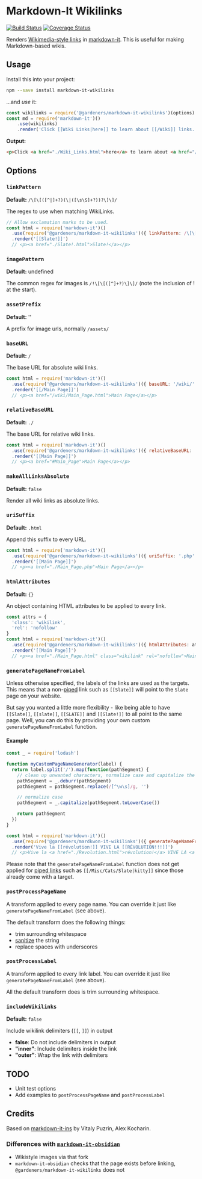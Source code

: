 # Markdown-It Wikilinks

[![Build Status](https://travis-ci.org/jsepia/markdown-it-wikilinks.svg?branch=master)](https://travis-ci.org/jsepia/markdown-it-wikilinks) [![Coverage Status](https://coveralls.io/repos/github/jsepia/markdown-it-wikilinks/badge.svg?branch=master)](https://coveralls.io/github/jsepia/markdown-it-wikilinks?branch=master)

Renders [Wikimedia-style links](https://www.mediawiki.org/wiki/Help:Links#Internal_links) in [markdown-it](https://github.com/markdown-it/markdown-it). This is useful for making Markdown-based wikis.

## Usage

Install this into your project:

```bash
npm --save install markdown-it-wikilinks
```

...and *use* it:

```js
const wikilinks = require('@gardeners/markdown-it-wikilinks')(options)
const md = require('markdown-it')()
    .use(wikilinks)
    .render('Click [[Wiki Links|here]] to learn about [[/Wiki]] links.')
```

**Output:**

```html
<p>Click <a href="./Wiki_Links.html">here</a> to learn about <a href="/Wiki.html">Wiki</a> links.</p>
```

## Options

### `linkPattern`

**Default:** `/\[\[([^|]+?)(\|([\s\S]+?))?\]\]/`

The regex to use when matching WikiLinks.

```js
// Allow exclamation marks to be used.
const html = require('markdown-it')()
  .use(require('@gardeners/markdown-it-wikilinks')({ linkPattern: /\[\[([\w\s/!]+)(\|([\w\s/!]+))?\]\]/ }))
  .render('[[Slate!]]')
  // <p><a href="./Slate!.html">Slate!</a></p>
```

### `imagePattern`

**Default:** undefined

The common regex for images is `/!\[\[([^]+?)\]\]/` (note the inclusion of ! at the start).

### `assetPrefix`

**Default:** ''

A prefix for image urls, normally `/assets/`


### `baseURL`

**Default:** `/`

The base URL for absolute wiki links.

```js
const html = require('markdown-it')()
  .use(require('@gardeners/markdown-it-wikilinks')({ baseURL: '/wiki/' }))
  .render('[[/Main Page]]')
  // <p><a href="/wiki/Main_Page.html">Main Page</a></p>
```

### `relativeBaseURL`

**Default:** `./`

The base URL for relative wiki links.

```js
const html = require('markdown-it')()
  .use(require('@gardeners/markdown-it-wikilinks')({ relativeBaseURL: '#', suffix: '' }))
  .render('[[Main Page]]')
  // <p><a href="#Main_Page">Main Page</a></p>
```

### `makeAllLinksAbsolute`

**Default:** `false`

Render all wiki links as absolute links.

### `uriSuffix`

**Default:** `.html`

Append this suffix to every URL.

```js
const html = require('markdown-it')()
  .use(require('@gardeners/markdown-it-wikilinks')({ uriSuffix: '.php' }))
  .render('[[Main Page]]')
  // <p><a href="./Main_Page.php">Main Page</a></p>
```

### `htmlAttributes`

**Default:** `{}`

An object containing HTML attributes to be applied to every link.

```js
const attrs = {
  'class': 'wikilink',
  'rel': 'nofollow'
}
const html = require('markdown-it')()
  .use(require('@gardeners/markdown-it-wikilinks')({ htmlAttributes: attrs }))
  .render('[[Main Page]]')
  // <p><a href="./Main_Page.html" class="wikilink" rel="nofollow">Main Page</a></p>
```

### `generatePageNameFromLabel`

Unless otherwise specified, the labels of the links are used as the targets. This means that a non-[piped](https://meta.wikimedia.org/wiki/Help:Piped_link) link such as `[[Slate]]` will point to the `Slate` page on your website.

But say you wanted a little more flexibility - like being able to have `[[Slate]]`, `[[slate]]`, `[[SLATE]]` and `[[Slate!]]` to all point to the same page. Well, you can do this by providing your own custom `generatePageNameFromLabel` function.

#### Example

```js
const _ = require('lodash')

function myCustomPageNameGenerator(label) {
  return label.split('/').map(function(pathSegment) {
    // clean up unwanted characters, normalize case and capitalize the first letter
    pathSegment = _.deburr(pathSegment)
    pathSegment = pathSegment.replace(/[^\w\s]/g, '')

    // normalize case
    pathSegment = _.capitalize(pathSegment.toLowerCase())

    return pathSegment
  })
}

const html = require('markdown-it')()
  .use(require('@gardeners/mardkwon-it-wikilinks')({ generatePageNameFromLabel: myCustomPageNameGenerator }))
  .render('Vive la [[révolution!]] VIVE LA [[RÉVOLUTION!!!]]')
  // <p>Vive la <a href="./Revolution.html">révolution!</a> VIVE LA <a href="./Revolution.html">RÉVOLUTION!!!</a></p>
```

Please note that the `generatePageNameFromLabel` function does not get applied for [piped links](https://meta.wikimedia.org/wiki/Help:Piped_link) such as `[[/Misc/Cats/Slate|kitty]]` since those already come with a target.

### `postProcessPageName`

A transform applied to every page name. You can override it just like `generatePageNameFromLabel` (see above).

The default transform does the following things:

- trim surrounding whitespace
- [sanitize](https://github.com/parshap/node-sanitize-filename) the string
- replace spaces with underscores

### `postProcessLabel`

A transform applied to every link label. You can override it just like `generatePageNameFromLabel` (see above).

All the default transform does is trim surrounding whitespace.

### `includeWikilinks`

**Default:** `false`

Include wikilink delimiters (`[[`, `]]`) in output

- **false**: Do not include delimiters in output
- **"inner"**: Include delimiters inside the link
- **"outer"**: Wrap the link with delimiters

## TODO

- Unit test options
- Add examples to `postProcessPageName` and `postProcessLabel`

## Credits

Based on [markdown-it-ins](https://github.com/markdown-it/markdown-it-ins) by Vitaly Puzrin, Alex Kocharin.

### Differences with [`markdown-it-obsidian`](https://www.npmjs.com/package/markdown-it-obsidian)

- Wikistyle images via that fork
- `markdown-it-obsidian` checks that the page exists before linking, `@gardeners/markdown-it-wikilinks` does not
